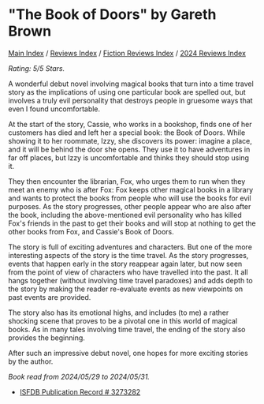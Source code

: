 # "The Book of Doors" by Gareth Brown

[Main Index](../../../README.md) / [Reviews Index](../../README.md) / [Fiction Reviews Index](../README.md) / [2024 Reviews Index](README.md)

*Rating: 5/5 Stars.*

A wonderful debut novel involving magical books that turn into a time travel story as the implications of using one particular book are spelled out, but involves a truly evil personality that destroys people in gruesome ways that even I found uncomfortable.

At the start of the story, Cassie, who works in a bookshop, finds one of her customers has died and left her a special book: the Book of Doors. While showing it to her roommate, Izzy, she discovers its power: imagine a place, and it will be behind the door she opens. They use it to have adventures in far off places, but Izzy is uncomfortable and thinks they should stop using it.

They then encounter the librarian, Fox, who urges them to run when they meet an enemy who is after Fox: Fox keeps other magical books in a library and wants to protect the books from people who will use the books for evil purposes. As the story progresses, other people appear who are also after the book, including the above-mentioned evil personality who has killed Fox's friends in the past to get their books and will stop at nothing to get the other books from Fox, and Cassie's Book of Doors.

The story is full of exciting adventures and characters. But one of the more interesting aspects of the story is the time travel. As the story progresses, events that happen early in the story reappear again later, but now seen from the point of view of characters who have travelled into the past. It all hangs together (without involving time travel paradoxes) and adds depth to the story by making the reader re-evaluate events as new viewpoints on past events are provided.

The story also has its emotional highs, and includes (to me) a rather shocking scene that proves to be a pivotal one in this world of magical books. As in many tales involving time travel, the ending of the story also provides the beginning.

After such an impressive debut novel, one hopes for more exciting stories by the author.

*Book read from 2024/05/29 to 2024/05/31.*

- [ISFDB Publication Record # 3273282](https://www.isfdb.org/cgi-bin/title.cgi?3273282)
